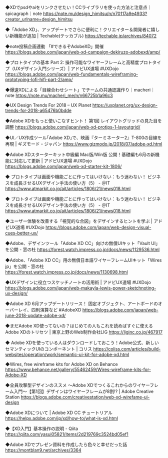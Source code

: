 

◆XDでpsdやaiをリンクさせたい！CCライブラリを使った方法と注意点｜spicagraph｜note
https://note.mu/design_himitsu/n/n70117a9e4933?creator_urlname=design_himitsu

◆「Adobe XD」、アップデートでさらに便利に！クリエイター＆開発者に嬉しい新機能が追加 | Techable(テッカブル)
https://techable.jp/archives/84072

◆note投稿企画連動 「#できるぞAdobeXD」開催 
https://blogs.adobe.com/japan/web-xd-campaign-dekiruzo-adobexd/amp/

◆プロトタイプの基本 Part 2: 操作可能なワイヤーフレームと高精度プロトタイプ（UXデザイン入門シリーズ）| アドビUX道場 #UXDojo
https://blogs.adobe.com/japan/web-fundamentals-wireframing-prototyping-lofi-hifi-part-2/amp/

◆爆速XDによる「目線合わせシート」でチームの共通認識作り｜macheri｜note
https://note.mu/macheri_me/n/n66725b1a96c3

◆UX Design Trends For 2018 – UX Planet
https://uxplanet.org/ux-design-trends-for-2018-a65476b0bdde

◆Adobe XDをもっと使いこなすヒント！ 第1回 レイアウトグリッドの見た目を調整
https://blogs.adobe.com/japan/web-xd-protips-1-layoutgrid/

◆UI／UX作成ツール｢Adobe XD｣で、映画『ターミネーター2』T-800の目線を再現 | ギズモード・ジャパン
https://www.gizmodo.jp/2018/07/adobe-xd.html

◆Adobe XDスターターキット中級編 Mac版/Win版 公開！基礎編も6月の新機能に対応して更新 | アドビUX道場 #UXDojo
https://blogs.adobe.com/japan/web-xd-starter-kit-1806/

◆ プロトタイプは画面や機能ごとに作ってはいけない：もう迷わない！ ビジネスを成長させるUXデザイン手法の使い方（5） - ＠IT
https://www.atmarkit.co.jp/ait/articles/1806/21/news018.html

◆ プロトタイプは画面や機能ごとに作ってはいけない：もう迷わない！ ビジネスを成長させるUXデザイン手法の使い方（5） - ＠IT
https://www.atmarkit.co.jp/ait/articles/1806/21/news018.html

◆ユーザー体験を改善する「視覚的な合図」をデザインするヒントを学ぶ | アドビUX道場 #UXDojo
https://blogs.adobe.com/japan/web-design-visual-cues-better-ux/

◆Adobe、デザインツール「Adobe XD CC」向けの無償UIキット「Vault UI」を公開 - 窓の杜
https://forest.watch.impress.co.jp/docs/news/1129536.html

◆Adobe、「Adobe XD CC」用の無償日本語ワイヤーフレームUIキット「Wires jp」を公開 - 窓の杜
https://forest.watch.impress.co.jp/docs/news/1130698.html

◆UXデザインに役立つスケッチノートの活用術 | アドビUX道場 #UXDojo
https://blogs.adobe.com/japan/web-makayla-lewis-power-sketchnoting-ux-design/

◆Adobe XD 6月アップデートリリース！ 固定オブジェクト、アートボードのオーバーレイ、四則演算など #AdobeXD
https://blogs.adobe.com/japan/web-june-2018-update-adobe-xd/

◆まだAdobe XD使ってないの？はじめての人もこれを読めばすぐに使えるAdobe XDのトリセツ | 東京上野のWeb制作会社LIG
https://liginc.co.jp/467917

◆  Adobe XDを使っている人はダウンロードしておこう！Adobe公式、新しいセマンティックUIのコンポーネント | コリス
https://coliss.com/articles/build-websites/operation/work/semantic-ui-kit-for-adobe-xd.html

◆Wires, free wireframe kits for Adobe XD on Behance
https://www.behance.net/gallery/55462459/Wires-wireframe-kits-for-Adobe-XD

◆全員攻撃型デザインのススメ 〜Adobe XDでつくるこれからのワイヤーフレーム入門〜【第1回】デザインはワイヤーフレームが8割!? | Adobe Creative Station
https://blogs.adobe.com/creativestation/web-xd-wirefame-ui-design

◆Adobe XDについて | Adobe XD CC チュートリアル
https://helpx.adobe.com/jp/xd/how-to/what-is-xd.html

◆【XD入門】基本操作の説明 - Qiita
https://qiita.com/yasui05821/items/2d219769c3524bd05ef1

◆Adobe XDでプレゼン資料を作成したら色々と幸せだった話
https://montblan9.net/archives/3364























